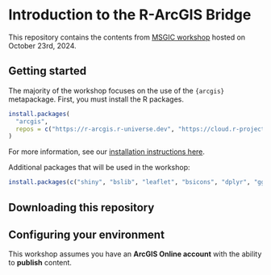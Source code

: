 # Introduction to the R-ArcGIS Bridge

This repository contains the contents from [MSGIC workshop](https://msgic.glueup.com/event/spatial-data-science-in-arcgis-using-r-and-python-121505/) hosted on October 23rd, 2024. 

## Getting started

The majority of the workshop focuses on the use of the `{arcgis}` metapackage. First, you must install the R packages.

```r
install.packages(
  "arcgis",
  repos = c("https://r-arcgis.r-universe.dev", "https://cloud.r-project.org")
)
```

For more information, see our [installation instructions here](https://developers.arcgis.com/r-bridge/installation/).

Additional packages that will be used in the workshop: 

```r
install.packages(c("shiny", "bslib", "leaflet", "bsicons", "dplyr", "ggplot2", "plotly"))
```

## Downloading this repository




## Configuring your environment

This workshop assumes you have an **ArcGIS Online account** with the ability to **publish** content. 



